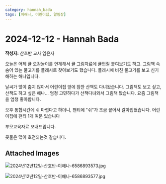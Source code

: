 ```yaml
---
category: hannah_bada
tags: [이해나, 어린이집, 알림장]
---
```


# 2024-12-12 - Hannah Bada

**작성자:** 산호반 교사 임은자  

오늘은 어제 귤 오감놀이를 연계해서 귤 그림자료에 귤껍질 붙여보기도 하고. 그림책 속 숨어 있는 물고기를 플래시로 찾아보기도 했습니다.  플래시에 비친 물고기를 보고 신기해하는 해나입니다. 

날씨가 많이 춥지 않아서 어린이집  앞에  잠깐 산책도 다녀왔습니다.  그림책도 보고 싶고, 산책도 하고 싶은 해나... 엄청 고민하다가 산책다녀와서 그림책 봤습니다. 요즘 그림책을 엄청 좋아합니다.

오후 통합시간에 쉬 마렵다고 하더니, 팬티에 "쉬"가 조금 뭍어서 갈아입혔습니다. 어린이집에 팬티 1개 여분 있습니다

부모교육자료 보내드립니다.

콧물은 많이 호전되는것 같습니다.

## Attached Images
![2024년12년12일-산호반-이해나-6586893573.jpg](https://feghi.github.io/assets/img/bada_photo/2024년12년12일-산호반-이해나-6586893573.jpg)

![2024년12년12일-산호반-이해나-6586893577.jpg](https://feghi.github.io/assets/img/bada_photo/2024년12년12일-산호반-이해나-6586893577.jpg)

